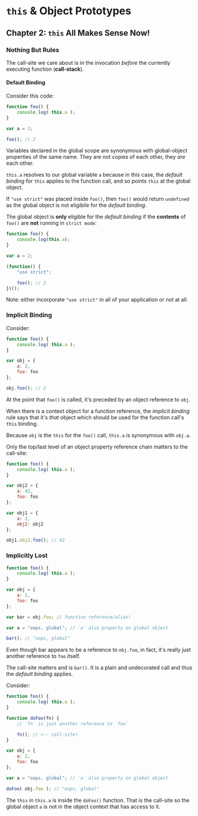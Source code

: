 # `this` & Object Prototypes

## Chapter 2: `this` All Makes Sense Now!
### Nothing But Rules
The call-site we care about is in the invocation *before* the currently executing function (**call-stack**).

#### Default Binding
Consider this code:
```javascript
function foo() {
    console.log( this.a );
}

var a = 2;

foo(); // 2
```

Variables declared in the global scope are synonymous with global-object properties of the same name. They are not copies of each other, they *are* each other.

`this.a` resolves to our global variable `a` because in this case, the *default binding* for `this` applies to the function call, and so points `this` at the global object.

If `"use strict"` was placed inside `foo()`, then `foo()` would return `undefined` as the global object is not eligibile for the *default binding*.

The global object is **only** eligible for the *default binding* if the **contents** of `foo()` are **not** running in `strict mode`:
```javascript
function foo() {
    console.log(this.a);
}

var a = 2;

(function() {
    "use strict";

    foo(); // 2
})();
```

Note: either incorporate `"use strict"` in all of your application or not at all.

### Implicit Binding
Consider:
```javascript
function foo() {
	console.log( this.a );
}

var obj = {
	a: 2,
	foo: foo
};

obj.foo(); // 2
```

At the point that `foo()` is called, it's preceded by an object reference to `obj`.

When there is a context object for a function reference, the *implicit binding* rule says that it's *that* object which should be used for the function call's `this` binding.

Because `obj` is the `this` for the `foo()` call, `this.a` is synonymous with `obj.a`.

Only the top/last level of an object property reference chain matters to the call-site:
```javascript
function foo() {
	console.log( this.a );
}

var obj2 = {
	a: 42,
	foo: foo
};

var obj1 = {
	a: 2,
	obj2: obj2
};

obj1.obj2.foo(); // 42
```

### Implicitly Lost
```javascript
function foo() {
	console.log( this.a );
}

var obj = {
	a: 2,
	foo: foo
};

var bar = obj.foo; // function reference/alias!

var a = "oops, global"; // `a` also property on global object

bar(); // "oops, global"
```

Even though bar appears to be a reference to `obj.foo`, in fact, it's really just another reference to `foo` itself.

The call-site matters and is `bar()`. It is a plain and undecorated call and thus the *default binding* applies.

Consider:
```javascript
function foo() {
	console.log( this.a );
}

function doFoo(fn) {
	// `fn` is just another reference to `foo`

	fn(); // <-- call-site!
}

var obj = {
	a: 2,
	foo: foo
};

var a = "oops, global"; // `a` also property on global object

doFoo( obj.foo ); // "oops, global"
```

The `this` in `this.a` is inside the `doFoo()` function. That is the call-site so the global object `a` is not in the object context that has access to it.

